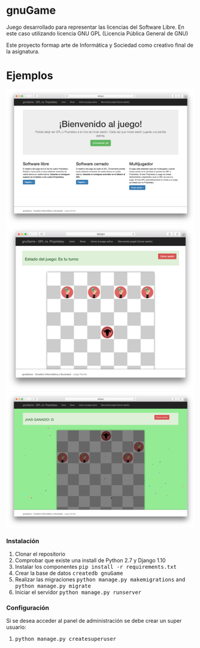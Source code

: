 # gnuGame
Juego desarrollado para representar las licencias del Software Libre. En este caso utilizando licencia GNU GPL (Licencia Pública General de GNU)

Este proyecto formap arte de Informática y Sociedad como creativo final de la asignatura.

# Ejemplos
<img src="doc/index.png?raw=true" alt="index.png">
<img src="doc/juego1.png?raw=true" alt="juego1.png">
<img src="doc/gana.png?raw=true" alt="gana.png">

### Instalación
1. Clonar el repositorio
2. Comprobar que existe una install de Python 2.7 y Django 1.10
3. Instalar los componentes <tt>pip install -r requirements.txt</tt>
2. Crear la base de datos <tt>createdb gnuGame</tt>
3. Realizar las migraciones <tt>python manage.py makemigrations</tt> and <tt>python manage.py migrate</tt>
4. Iniciar el servidor <tt>python manage.py runserver</tt>

### Configuración
Si se desea acceder al panel de administración se debe crear un super usuario:

1. <tt>python manage.py createsuperuser</tt>
